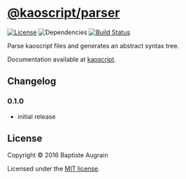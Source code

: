 [@kaoscript/parser](https://github.com/kaoscript/parser)
=================================================================

[![License](https://img.shields.io/badge/license-MIT-blue.svg)](./LICENSE)
![Dependencies](https://img.shields.io/david/kaoscript/parser.svg)
[![Build Status](https://img.shields.io/travis/kaoscript/parser.svg)](https://travis-ci.org/kaoscript/parser)

Parse kaoscript files and generates an abstract syntax tree.

Documentation available at [kaoscript](https://github.com/kaoscript/kaoscript).

Changelog
---------

### 0.1.0

- initial release

License
-------

Copyright &copy; 2016 Baptiste Augrain

Licensed under the [MIT license](http://www.opensource.org/licenses/mit-license.php).